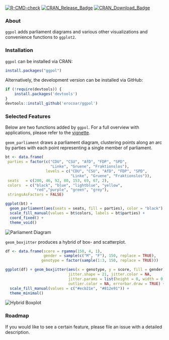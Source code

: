 [![R-CMD-check](https://github.com/erocoar/ggpol/actions/workflows/R-CMD-check.yaml/badge.svg)](https://github.com/erocoar/ggpol/actions/workflows/R-CMD-check.yaml)
[![CRAN_Release_Badge](http://www.r-pkg.org/badges/version-ago/ggpol)](https://CRAN.R-project.org/package=ggpol)
[![CRAN_Download_Badge](http://cranlogs.r-pkg.org/badges/grand-total/ggpol)](https://CRAN.R-project.org/package=ggpol)

### About
`ggpol` adds parliament diagrams and various other visualizations and convenience functions to `ggplot2`.

### Installation
`ggpol` can be installed via CRAN:

```r
install.packages("ggpol")
```

Alternatively, the development version can be installed via GitHub:

```r
if (!require(devtools)) {
    install.packages('devtools')
}
devtools::install_github('erocoar/ggpol')
```
### Selected Features
Below are two functions added by `ggpol`. For a full overview with applications, please refer to the [vignette](https://erocoar.github.io/ggpol/).


`geom_parliament` draws a parliament diagram, clustering points along an arc by parties with each point representing a single member of parliament. 

```r
bt <- data.frame(
 parties = factor(c("CDU", "CSU", "AfD", "FDP", "SPD", 
                    "Linke", "Gruene", "Fraktionslos"),
                  levels = c("CDU", "CSU", "AfD", "FDP", "SPD", 
                             "Linke", "Gruene", "Fraktionslos")),
 seats   = c(200, 46, 92, 80, 153, 69, 67, 2),
 colors  = c("black", "blue", "lightblue", "yellow", 
             "red","purple", "green", "grey"),
 stringsAsFactors = FALSE)

ggplot(bt) + 
  geom_parliament(aes(seats = seats, fill = parties), color = "black") + 
  scale_fill_manual(values = bt$colors, labels = bt$parties) +
  coord_fixed() + 
  theme_void()
```

![Parliament Diagram](https://i.imgur.com/gvsCvBH.png)

`geom_boxjitter` produces a hybrid of box- and scatterplot. 

```r
df <- data.frame(score = rgamma(150, 4, 1), 
                 gender = sample(c("M", "F"), 150, replace = TRUE), 
                genotype = factor(sample(1:3, 150, replace = TRUE)))

ggplot(df) + geom_boxjitter(aes(x = genotype, y = score, fill = gender),
                            jitter.shape = 21, jitter.color = NA, 
                            jitter.params = list(height = 0, width = 0.04),
                            outlier.color = NA, errorbar.draw = TRUE) +
  scale_fill_manual(values = c("#ecb21e", "#812e91")) +
  theme_minimal()
```

![Hybrid Boxplot](https://i.imgur.com/zlwIs14.png)

### Roadmap
If you would like to see a certain feature, please file an issue with a detailed description.
